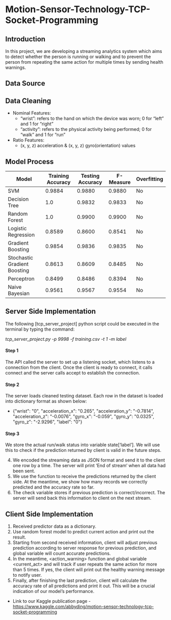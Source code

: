 # Motion-Sensor-Technology-TCP-Socket-Programming

## Introduction
In this project, we are developing a streaming analytics system which aims to detect whether the person is running or walking and to prevent the person from repeating the same action for multiple times by sending health warnings.

## Data Source


## Data Cleaning
* Nominal Features:
  * “wrist”: refers to the hand on which the device was worn;  0 for “left” and 1 for “right”
  * “activity”: refers to the physical activity being performed; 0 for “walk” and 1 for “run”
* Ratio Features:
  * (x, y, z) acceleration & (x, y, z) gyro(orientation) values 


## Model Process

| Model                        | Training Accuracy | Testing Accuracy | F-Measure | Overfitting |
|------------------------------|-------------------|------------------|-----------|-------------|
| SVM                          | 0.9884            | 0.9880           | 0.9880    | No          |
| Decision Tree                | 1.0               | 0.9832           | 0.9833    | No          |
| Random Forest                | 1.0               | 0.9900           | 0.9900    | No          |
| Logistic Regression          | 0.8589            | 0.8600           | 0.8541    | No          |
| Gradient Boosting            | 0.9854            | 0.9836           | 0.9835    | No          |
| Stochastic Gradient Boosting | 0.8613            | 0.8609           | 0.8485    | No          |
| Perceptron                   | 0.8499            | 0.8486           | 0.8394    | No          |
| Naive Bayesian               | 0.9561            | 0.9567           | 0.9554    | No          |

## Server Side Implementation

The following [tcp_server_project] python script could be executed in the terminal by typing the command:

_tcp_server_project.py -p 9998 -f training.csv -t 1 -m label_

#### Step 1
The API called the server to set up a listening socket, which listens to a connection from the client. Once the client is ready to connect, it calls connect and the server calls accept to establish the connection. 

#### Step 2
The server loads cleaned testing dataset. Each row in the dataset is loaded into dictionary format as shown below:
   * {"wrist": "0", "acceleration_x": "0.265", "acceleration_y": "-0.7814", "acceleration_z": "-0.0076", "gyro_x": "-0.059", "gyro_y": "0.0325", "gyro_z": "-2.9296", "label": "0"}

#### Step 3
We store the actual run/walk status into variable state[‘label’]. We will use this to check if the prediction returned by client is valid in the future steps.

4. We encoded the streaming data as JSON format and send it to the client one row by a time. The server will print ‘End of stream‘ when all data had been sent.
 5. We use the <ListenToClient> function to receive the predictions returned by the client side. At the meantime, we show how many records we correctly predicted and the accuracy rate so far. 
 6. The check variable stores if previous prediction is correct/incorrect. The server will send back this information to client on the next stream.

## Client Side Implementation
 1. Received predictor data as a dictionary.
 2. Use random forest model to predict current action and print out the result.
 3. Starting from second received information, client will adjust previous prediction according to server response for previous prediction, and global variable <correct> will count accurate predictions.
 4. In the meantime, <action_warning> function and global variable <current_act> and  <times> will track if user repeats the same action for more than 5 times. If yes, the client will print out the healthy warning message to notify user.
 5. Finally, after finishing the last prediction, client will calculate the accuracy rate of all predictions and print it out. This will be a crucial indication of our model’s performance.



* Link to our Kaggle publication page - https://www.kaggle.com/abbyding/motion-sensor-technology-tcp-socket-programming

